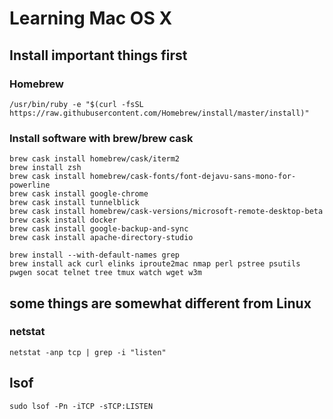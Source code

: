 # Learning Mac OS X
## Install important things first
### Homebrew
```
/usr/bin/ruby -e "$(curl -fsSL https://raw.githubusercontent.com/Homebrew/install/master/install)"
```

### Install software with brew/brew cask
```
brew cask install homebrew/cask/iterm2
brew install zsh
brew cask install homebrew/cask-fonts/font-dejavu-sans-mono-for-powerline
brew cask install google-chrome
brew cask install tunnelblick
brew cask install homebrew/cask-versions/microsoft-remote-desktop-beta
brew cask install docker
brew cask install google-backup-and-sync
brew cask install apache-directory-studio

brew install --with-default-names grep
brew install ack curl elinks iproute2mac nmap perl pstree psutils pwgen socat telnet tree tmux watch wget w3m
```

## some things are somewhat different from Linux
### netstat
```
netstat -anp tcp | grep -i "listen"
```

## lsof
```
sudo lsof -Pn -iTCP -sTCP:LISTEN
```
